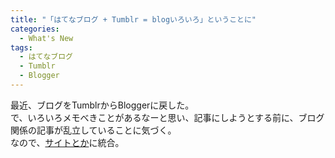 ```yaml
---
title: "「はてなブログ + Tumblr = blogいろいろ」ということに"
categories:
  - What's New
tags:
  - はてなブログ
  - Tumblr
  - Blogger
---
```

最近、ブログをTumblrからBloggerに戻した。  
で、いろいろメモべきことがあるなーと思い、記事にしようとする前に、ブログ関係の記事が乱立していることに気づく。  
なので、[サイトとか](/sitesystem/)に統合。